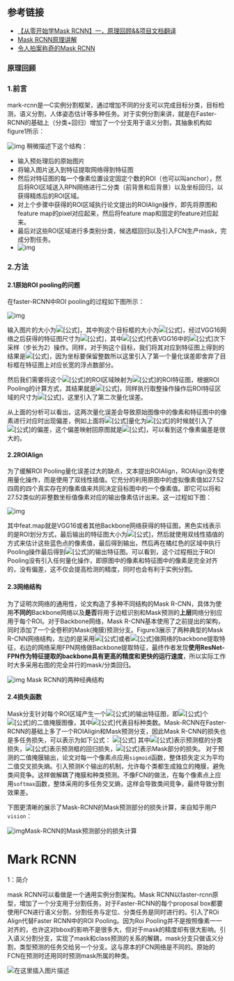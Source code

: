 ## 参考链接

* [【从零开始学Mask RCNN】一，原理回顾&&项目文档翻译](https://zhuanlan.zhihu.com/p/150104383)
* [Mask RCNN原理讲解](https://blog.csdn.net/qq_37392244/article/details/88844681)
* [令人拍案称奇的Mask RCNN](https://zhuanlan.zhihu.com/p/37998710)

### 原理回顾

### 1.前言
mark-rcnn是一C实例分割框架，通过增加不同的分支可以完成目标分类，目标检测，语义分割，人体姿态估计等多种任务。对于实例分割来讲，就是在Faster-RCNN的基础上（分类+回归）增加了一个分支用于语义分割，其抽象机构如figure1所示：

![img](https://pic2.zhimg.com/80/v2-633bc797dcc90a23ee2d46c6365ddd21_720w.jpg)
稍微描述下这个结构：

* 输入预处理后的原始图片
* 将输入图片送入到特征提取网络得到特征图
* 然后对特征图的每一个像素位置设定固定个数的ROI（也可以叫anchor），然后将ROI区域送入RPN网络进行二分类（前背景和后背景）以及坐标回归，以获得精炼后的ROI区域。
* 对上个步骤中获得的ROI区域执行论文提出的ROIAlign操作，即先将原图和feature map的pixel对应起来，然后将feature map和固定的feature对应起来。
* 最后对这些ROI区域进行多类别分类，候选框回归以及引入FCN生产mask，完成分割任务。
* ![img](https://pic3.zhimg.com/80/v2-bc1489f2bfa3f4d9be094ad8476103d2_720w.jpg)

### 2.方法

#### 2.1原始ROI pooling的问题

在faster-RCNN中ROI pooling的过程如下图所示：

![img](https://pic2.zhimg.com/80/v2-29cf5852c410c5d38532e9ad0de2879d_720w.jpg)

输入图片的大小为![[公式]](https://www.zhihu.com/equation?tex=800%5Ctimes+800)，其中狗这个目标框的大小为![[公式]](https://www.zhihu.com/equation?tex=665%5Ctimes+665)，经过VGG16网络之后获得的特征图尺寸为![[公式]](https://www.zhihu.com/equation?tex=800%2F32+%5Ctimes+800%2F32%3D25%5Ctimes+25)，其中![[公式]](https://www.zhihu.com/equation?tex=32)代表VGG16中的![[公式]](https://www.zhihu.com/equation?tex=5)次下采样（步长为2）操作。同样，对于狗这个目标，我们将其对应到特征图上得到的结果是![[公式]](https://www.zhihu.com/equation?tex=665%2F32+%5Ctimes+665%2F32%3D20.78%5Ctimes+20.78%3D20%5Ctimes+20)，因为坐标要保留整数所以这里引入了第一个量化误差即舍弃了目标框在特征图上对应长宽的浮点数部分。

然后我们需要将这个![[公式]](https://www.zhihu.com/equation?tex=20%5Ctimes+20)的ROI区域映射为![[公式]](https://www.zhihu.com/equation?tex=7%5Ctimes+7)的ROI特征图，根据ROI Pooling的计算方式，其结果就是![[公式]](https://www.zhihu.com/equation?tex=20%2F7+%5Ctimes+20%2F7%3D2.86%5Ctimes+2.86)，同样执行取整操作操作后ROI特征区域的尺寸为![[公式]](https://www.zhihu.com/equation?tex=2%5Ctimes+2)，这里引入了第二次量化误差。

从上面的分析可以看出，这两次量化误差会导致原始图像中的像素和特征图中的像素进行对应时出现偏差，例如上面将![[公式]](https://www.zhihu.com/equation?tex=2.86)量化为![[公式]](https://www.zhihu.com/equation?tex=2)的时候就引入了![[公式]](https://www.zhihu.com/equation?tex=0.86)的偏差，这个偏差映射回原图就是![[公式]](https://www.zhihu.com/equation?tex=0.86%5Ctimes+32%3D27.52)，可以看到这个像素偏差是很大的。

#### 2.2ROIAlign

为了缓解ROI Pooling量化误差过大的缺点，文本提出ROIAlign，ROIAlign没有使用量化操作，而是使用了双线性插值。它充分的利用原图中的虚拟像素值如27.52四周的四个真实存在的像素值来共同决定目标图中的一个像素值。即它可以将和27.52类似的非整数坐标值像素对应的输出像素估计出来。这一过程如下图：

![img](https://pic4.zhimg.com/80/v2-20ecbdfc6c0ccca67f24213bde72f743_720w.jpg)

其中feat.map就是VGG16或者其他Backbone网络获得的特征图，黑色实线表示的是ROI划分方式，最后输出的特征图大小为![[公式]](https://www.zhihu.com/equation?tex=2%5Ctimes+2)，然后就使用双线性插值的方式来估计这些蓝色点的像素值，最后得到输出，然后再在橘红色的区域中执行Pooling操作最后得到![[公式]](https://www.zhihu.com/equation?tex=2%5Ctimes+2)的输出特征图。可以看到，这个过程相比于ROI Pooling没有引入任何量化操作，即原图中的像素和特征图中的像素是完全对齐的，没有偏差，这不仅会提高检测的精度，同时也会有利于实例分割。

#### 2.3网络结构

为了证明次网络的通用性，论文构造了多种不同结构的Mask R-CNN，具体为使用**不同的**Backbone网络以及**是否**将用于边框识别和Mask预测的**上层**网络分别应用于每个ROI。对于Backbone网络，Mask R-CNN基本使用了之前提出的架构，同时添加了一个全卷积的Mask(掩膜)预测分支。Figure3展示了两种典型的Mask R-CNN网络结构，左边的是采用![[公式]](https://www.zhihu.com/equation?tex=ResNet)或者![[公式]](https://www.zhihu.com/equation?tex=ResNeXt)做网络的backbone提取特征，右边的网络采用FPN网络做Backbone提取特征，最终作者发现**使用ResNet-FPN作为特征提取的backbone具有更高的精度和更快的运行速度**，所以实际工作时大多采用右图的完全并行的mask/分类回归。

![img](https://pic2.zhimg.com/80/v2-39be7259f4dd4eef8a778cd621fe3879_720w.jpg)											Mask RCNN的两种经典结构

#### 2.4损失函数

Mask分支针对每个ROI区域产生一个![[公式]](https://www.zhihu.com/equation?tex=K%5Ctimes+m%5Ctimes+m)的输出特征图，即![[公式]](https://www.zhihu.com/equation?tex=K)个![[公式]](https://www.zhihu.com/equation?tex=m%5Ctimes+m)的二值掩膜图像，其中![[公式]](https://www.zhihu.com/equation?tex=K)代表目标种类数。Mask-RCNN在Faster-RCNN的基础上多了一个ROIAligin和Mask预测分支，因此Mask R-CNN的损失也是多任务损失，可以表示为如下公式： ![[公式]](https://www.zhihu.com/equation?tex=L%3DL_%7Bcls%7D%2BL_%7Bbox%7D%2BL_%7Bmask%7D) 其中![[公式]](https://www.zhihu.com/equation?tex=L_%7Bcls%7D)表示预测框的分类损失，![[公式]](https://www.zhihu.com/equation?tex=L_%7Bbox%7D)表示预测框的回归损失，![[公式]](https://www.zhihu.com/equation?tex=L_%7Bmask%7D)表示Mask部分的损失。 对于预测的二值掩膜输出，论文对每一个像素点应用`sigmoid`函数，整体损失定义为平均二值交叉损失熵。引入预测K个输出的机制，允许每个类都生成独立的掩膜，避免类间竞争。这样做解耦了掩膜和种类预测。不像FCN的做法，在每个像素点上应用`softmax`函数，整体采用的多任务交叉熵，这样会导致类间竞争，最终导致分割效果差。

下图更清晰的展示了Mask-RCNN的Mask预测部分的损失计算，来自知乎用户`vision`：

![img](https://pic4.zhimg.com/80/v2-10ddcfcedc29f2c7fb71cfa154e15f53_720w.jpg)Mask-RCNN的Mask预测部分的损失计算



# Mark RCNN

1：简介

mask RCNN可以看做是一个通用实例分割架构。Mask RCNN以faster-rcnn原型，增加了一个分支用于分割任务，对于Faster-RCNN的每个proposal box都要使用FCN进行语义分割，分割任务与定位、分类任务是同时进行的。引入了ROi Align代替Faster RCNN中的ROI Pooling。因为Roi Pooling并不是按照像素一一对齐的，也许这对bbox的影响不是很多大，但对于mask的精度却有很大影响。引入语义分割分支，实现了mask和class预测的关系的解耦，mask分支只做语义分割，类型预测的任务交给另一个分支。这与原本的FCN网络是不同的。原始的FCN在预测时还用同时预测mask所属的种类。



![在这里插入图片描述](https://img-blog.csdnimg.cn/20190416162658291.?x-oss-process=image/watermark,type_ZmFuZ3poZW5naGVpdGk,shadow_10,text_aHR0cHM6Ly9ibG9nLmNzZG4ubmV0L3FxXzM4MTA5ODQz,size_16,color_FFFFFF,t_70)

